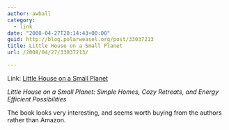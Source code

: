```yaml
---
author: awball
category:
  - link
date: "2008-04-27T20:14:43+00:00"
guid: http://blog.polarweasel.org/post/33037213
title: Little House on a Small Planet
url: /2008/04/27/33037213/

---
```

Link: [Little House on a Small Planet](http://www.littlehouseonasmallplanet.com/index2.html)

_Little House on a Small Planet: Simple Homes, Cozy Retreats, and Energy Efficient Possibilities_

The book looks very interesting, and seems worth buying from the authors rather than Amazon.
